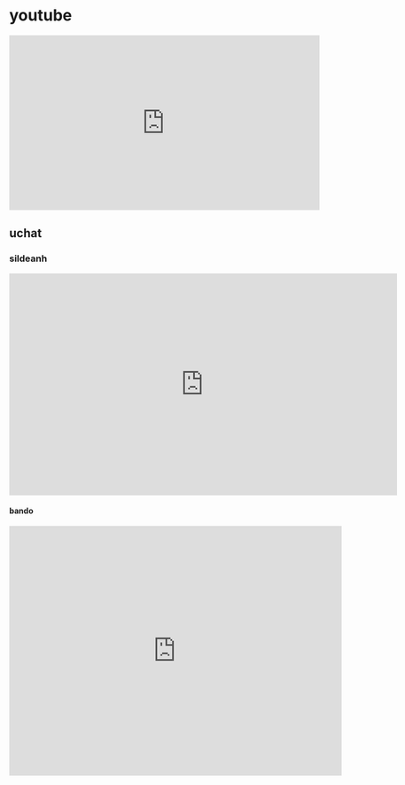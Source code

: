 <!DOCTYPE html>
<html lang="en">
<head>
    <meta charset="UTF-8">
    <meta http-equiv="X-UA-Compatible" content="IE=edge">
    <meta name="viewport" content="width=device-width, initial-scale=1.0">
    <title>Document</title>
</head>
<body>
    <h1>youtube</h1>
   <iframe width="560" height="315" src="https://www.youtube.com/embed/hOxeljcgwHU" title="YouTube video player" frameborder="0" allow="accelerometer; autoplay; clipboard-write; encrypted-media; gyroscope; picture-in-picture; web-share" allowfullscreen></iframe>
    <h2>uchat</h2>
   <script src="https://uhchat.net/code.php?f=44a494"></script>
   <h3>sildeanh</h3>
   <iframe src="https://albumizr.com/a/0rfF" scrolling="no" frameborder="0" allowfullscreen width="700" height="400"></iframe>
    <h4>bando</h4>
    <iframe src="https://www.google.com/maps/embed?pb=!1m18!1m12!1m3!1d3918.3910715066645!2d106.62614611471916!3d10.857830992266274!2m3!1f0!2f0!3f0!3m2!1i1024!2i768!4f13.1!3m3!1m2!1s0x31752a20104fdd2b%3A0x88df56fe873aad6c!2zMTc5IMSQw7RuZyBC4bqvYywgVMOibiBIxrBuZyBUaHXhuq1uLCBRdeG6rW4gMTIsIFRow6BuaCBwaOG7kSBI4buTIENow60gTWluaCwgVmnhu4d0IE5hbQ!5e0!3m2!1svi!2s!4v1676365118649!5m2!1svi!2s" width="600" height="450" style="border:0;" allowfullscreen="" loading="lazy" referrerpolicy="no-referrer-when-downgrade"></iframe>
</body>
</html>
